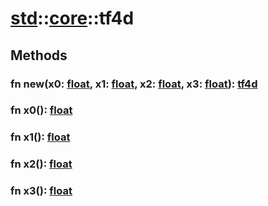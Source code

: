 # [std](/libs/std/)::[core](/libs/std/core/)::tf4d

## Methods
### fn new(x0:&nbsp;[float](/libs/std/core/type.float.md), x1:&nbsp;[float](/libs/std/core/type.float.md), x2:&nbsp;[float](/libs/std/core/type.float.md), x3:&nbsp;[float](/libs/std/core/type.float.md)):&nbsp;[tf4d](/libs/std/core/type.tf4d.md)<Badge text="native" /><Badge text="static" />
### fn x0():&nbsp;[float](/libs/std/core/type.float.md)<Badge text="native" />
### fn x1():&nbsp;[float](/libs/std/core/type.float.md)<Badge text="native" />
### fn x2():&nbsp;[float](/libs/std/core/type.float.md)<Badge text="native" />
### fn x3():&nbsp;[float](/libs/std/core/type.float.md)<Badge text="native" />

